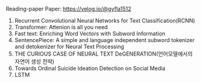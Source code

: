 Reading-paper
Paper: https://velog.io/@gyfla1512
1. Recurrent Convolutional Neural Networks for Text Classification(RCNN)
2. Transformer: Attenion is all you need
3. Fast text: Enriching Word Vectors with Subword Information
4. SentencePiece: A simple and language independent subword tokenizer and detokenizer for Neural Text Processing
5. THE CURIOUS CASE OF NEURAL TEXT DeGENERATION(언어모델에서의 자연어 생성 전략)
6. Towards Ordinal Suicide Ideation Detection on Social Media
7. LSTM
